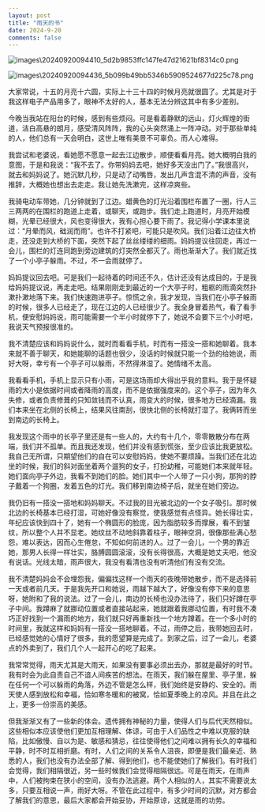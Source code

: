 ```yaml
---
layout: post
title: "雨天的书"
date: 2024-9-20
comments: false
---
```



![images\20240920094410_5d2b9853ffc147fe47d21621bf8314c0.png](https://jekyll-1251110281.file.myqcloud.com/images%5C20240920094410_5d2b9853ffc147fe47d21621bf8314c0.png)


![images\20240920094436_5b099b49bb5346b5909524677d225c78.png](https://jekyll-1251110281.file.myqcloud.com/images%5C20240920094436_5b099b49bb5346b5909524677d225c78.png)


大家常说，十五的月亮十六圆，实际上十三十四的时候月亮就很圆了。尤其是对于我这样电子产品用多了，眼神不太好的人，基本无法分辨这其中有多少差别。

今晚当我站在阳台的时候，感到有些烦闷。可是看着静默的远山，灯火辉煌的街道，洁白高悬的朗月，感受清风阵阵，我的心头突然涌上一阵冲动。对于那些单纯的人，他们总有一天会明白，这世上唯有美景不可辜负。而人心难得。

我尝试和老婆说，看她愿不愿意一起去江边散步，顺便看看月亮。她大概明白我的意图，于是和我说：“我不去了。你带妈妈去吧，她好多天没出门了。”我很高兴，就去和妈妈说了。她沉默几秒，只是动了动嘴唇，发出几声含混不清的声音，没有推辞，大概她也想出去走走。我让她先洗漱完，这样凉爽些。

我骑电动车带她，几分钟就到了江边。蜡黄色的灯光沿着围栏布置了一圈，行人三三两两的在围栏的跑道上走着，或聊天，或跑步。我们走上跑道时，月亮开始模糊，光晕已经很大，风也变得很大，我有心担心要下雨了。我记得小学课本里说过：“月晕而风，础润而雨”。也许不打紧吧，可能只是吹风。我们沿着江边往大桥走，还没走到大桥的下面，突然下起了丝丝缕缕的细雨。妈妈提议往回走，再过一会儿，围栏的灯连同跑到旁边建筑的灯突然全都灭了。雨也渐渐大了。我们就近找了一个小亭子躲雨。不过，不一会雨就停了。

妈妈提议回去吧。可是我们一起待着的时间还不久，估计还没有达成目的，于是我给妈妈提议说，再走走吧。结果刚刚走到最近的一个大亭子时，粗粝的雨滴突然扑漱扑漱地落下来。我们快速跑进亭子。惊慌之余，我才发现，当我们在小亭子躲雨的时候，很多人已经走了，现在江边的人已经很少了。我全身冒着热气，看了看手机，便安慰妈妈说，雨可能需要一个半小时就停下了，她说不会要下三个小时吧，我说天气预报很准的。

我不清楚应该和妈妈说什么，就时而看看手机，时而有一搭没一搭和她聊着。我本来就不善于聊天，和她能聊的话题也很少，没话的时候就只能一个劲的给她说，雨好大呀，幸亏有一个亭子可以躲雨，不然得淋湿了。她情绪不太高。

我看看手机，手机上显示只有小雨，可是这场雨却大得出乎我的意料。我于是怀疑雨的大小是依据时间或者降雨的高度，而不是依据强度来的。这个亭子，因为年久失修，或者负责修葺的只知敛钱而不认真，雨变大的时候，很多地方已经滴漏。我们本来坐在北侧的长椅上，结果风往南刮，很快北侧的长椅就打湿了。我俩转而坐到南边的长椅上。

我发现这个雨中的长亭子里还是有一些人的，大约有十几个，零零散散分布在两端，我们并不孤单。而且我还发现，他们并没有感到慌张，至少应该比我更放松。我自己无所谓，只期望他们的自在可以安慰妈妈，使她不要烦躁。当我们还在北边坐的时候，我们的斜对面坐着两个遛狗的女子，打扮幼稚，可能她们本来就年轻。她们面向亭子外边，我看不到她们的脸。她们其中一个人带了一只小狗，那狗的脖子戴着一个狗圈，发着五色的灯光。我们移到南边椅子后，就坐在她们旁边。

我仍旧有一搭没一搭地和妈妈聊天。不过我的目光被北边的一个女子吸引。那时候北边的长椅基本已经打湿，可她好像没有察觉，使我感觉有点怪异。她长得壮实，年纪应该快到四十了，她有一个椭圆形的脸庞，因为脂肪较多而撑展，看不到皱纹，所以整个人并不显老。她纹丝不动地斜靠着柱子，眼神空洞，很像那些满心愁怨，难以表达，因而心生倦怠，不知如何前进的人。过了一会儿，一个男的靠近她，那男人长得一样壮实，胳膊圆圆滚滚，没有长得很高，大概是她丈夫吧，他没有说话。光线太暗，雨声很大，我没有看清也没有听清他们有没有交流。

我不清楚妈妈会不会埋怨我，偏偏找这样一个雨天的夜晚带她散步，而不是选择前一天或者前几天。于是我先开口和她说，雨越下越大了，好像没有停下来的意思呀，她附和了我的说法。过了一会儿，南边的长椅也没办法待了，我们只好蹲在亭子中间。我蹲麻了就挪动位置或者直接站起来，她就跟着我挪动位置，有时我不凑巧正好找到一个漏雨的地方，我们就只好再重新找一个地方蹲着。在一个多小时的时间里，我就这样和妈妈有一搭没一搭地聊着。不过，雨停之后，我带她回去时，已经感觉她的心情好了很多，我的愿望算是完成了。到家之后，过了一会儿，老婆点的外卖到了，我们几个人一起开心的吃了起来。

我常常觉得，雨天尤其是大雨天，如果没有要事必须出去办，那就是最好的时节。我有时会为此自责自己不谙人间疾苦的想法。在雨天，我们躲在屋里、亭子里，躲在任何一个可以躲雨的角落，外边不管是怎么样，我们始终是安静的、安全的。雨天使人感到放松和幸福，恰如寒冬暖和的被窝，恰如夏季晚上的凉风。并且在此之上，更多一份崇高的美感。

但我渐渐又有了一些新的体会。遗传拥有神秘的力量，使得人们与后代天然相似。这些相似本应该使他们更加互相理解、体谅，可由于人们品性之中难以克服的缺陷，比如傲慢、自以为是、敏感和猜忌，往往使得他们之间难以拥有长久的幸福和平静，时不时互相折磨。有时，人们之间的关系令人沮丧，即便是我们最亲近、熟悉的人，我们也没有办法全部了解、得到他们，也不能使她们了解我们。有时我们会觉得，我们相隔很近，另一些时候我们会觉得相隔很远。可是在雨天，在雨声中，人们被拘束在狭小的空间，没有办法逃避。两个人相似的人，其实不需要说太多，只要互相说一声，雨好大呀。不管在此过程中，有多少时间的沉默，对方都会了解我们的意思，最后大家都会开始妥协，开始原谅，这就是雨的功劳。